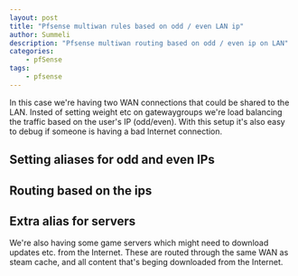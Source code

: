 ```yaml
---
layout: post
title: "Pfsense multiwan rules based on odd / even LAN ip"
author: Summeli
description: "Pfsense multiwan routing based on odd / even ip on LAN"
categories:
    - pfSense
tags:
    - pfsense
---
```


In this case we're having two WAN connections that could be shared to the LAN. Insted of setting weight etc on gatewaygroups we're load balancing the traffic based on the user's IP (odd/even). With this setup it's also easy to debug if someone is having a bad Internet connection. 

## Setting aliases for odd and even IPs

## Routing based on the ips

## Extra alias for servers
We're also having some game servers which might need to download updates etc. from the Internet. These are routed through the same WAN as steam cache, and all content that's beging downloaded from the Internet.